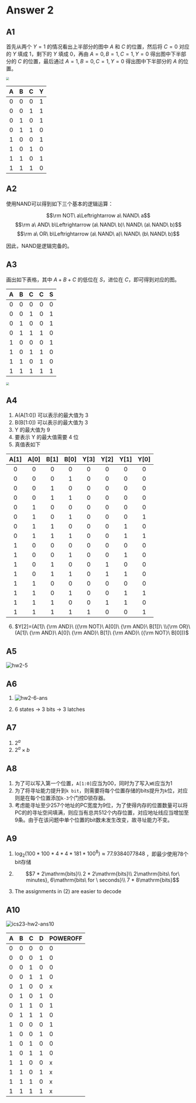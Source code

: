 # Answer 2

## A1

首先从两个 $Y=1$ 的情况看出上半部分的图中 $A$ 和 $C$ 的位置，然后将 $C=0$ 对应的 $Y$ 填成 $1$，剩下的 $Y$ 填成 $0$，再由 $A=0,B=1,C=1,Y=0$ 得出图中下半部分的 $C$ 的位置，最后通过 $A=1,B=0,C=1,Y=0$ 得出图中下半部分的 $A$ 的位置。

<img src="./hw2/hw2-1-ans.png" style="zoom:50%;" />

|   A   |   B   |   C   |   Y   |
| :---: | :---: | :---: | :---: |
|   0   |   0   |   0   |   1   |
|   0   |   0   |   1   |   1   |
|   0   |   1   |   0   |   1   |
|   0   |   1   |   1   |   0   |
|   1   |   0   |   0   |   1   |
|   1   |   0   |   1   |   0   |
|   1   |   1   |   0   |   1   |
|   1   |   1   |   1   |   0   |

## A2

使用NAND可以得到如下三个基本的逻辑运算：

$$\rm NOT\ a\Leftrightarrow a\ NAND\ a$$
$$\rm a\ AND\ b\Leftrightarrow (a\ NAND\ b)\ NAND\ (a\ NAND\ b)$$
$$\rm a\ OR\ b\Leftrightarrow (a\ NAND\ a)\ NAND\ (b\ NAND\ b)$$

因此，NAND是逻辑完备的。

## A3

画出如下表格，其中 $A+B+C$ 的低位在 $S$，进位在 $C$，即可得到对应的图。

|   A   |   B   |   C   |   C   |   S   |
| :---: | :---: | :---: | :---: | :---: |
|   0   |   0   |   0   |   0   |   0   |
|   0   |   0   |   1   |   0   |   1   |
|   0   |   1   |   0   |   0   |   1   |
|   0   |   1   |   1   |   1   |   0   |
|   1   |   0   |   0   |   0   |   1   |
|   1   |   0   |   1   |   1   |   0   |
|   1   |   1   |   0   |   1   |   0   |
|   1   |   1   |   1   |   1   |   1   |

<img src="./hw2/hw2-3-ans.png" style="zoom:50%;" />

## A4

1. A(A[1:0]) 可以表示的最大值为 $3$
2. B(B[1:0]) 可以表示的最大值为 $3$
3. Y 的最大值为 $9$
4. 要表示 Y 的最大值需要 $4$ 位
5. 真值表如下

| A[1]  | A[0]  | B[1]  | B[0]  | Y[3]  | Y[2]  | Y[1]  | Y[0]  |
| :---: | :---: | :---: | :---: | :---: | :---: | :---: | :---: |
|   0   |   0   |   0   |   0   |   0   |   0   |   0   |   0   |
|   0   |   0   |   0   |   1   |   0   |   0   |   0   |   0   |
|   0   |   0   |   1   |   0   |   0   |   0   |   0   |   0   |
|   0   |   0   |   1   |   1   |   0   |   0   |   0   |   0   |
|   0   |   1   |   0   |   0   |   0   |   0   |   0   |   0   |
|   0   |   1   |   0   |   1   |   0   |   0   |   0   |   1   |
|   0   |   1   |   1   |   0   |   0   |   0   |   1   |   0   |
|   0   |   1   |   1   |   1   |   0   |   0   |   1   |   1   |
|   1   |   0   |   0   |   0   |   0   |   0   |   0   |   0   |
|   1   |   0   |   0   |   1   |   0   |   0   |   1   |   0   |
|   1   |   0   |   1   |   0   |   0   |   1   |   0   |   0   |
|   1   |   0   |   1   |   1   |   0   |   1   |   1   |   0   |
|   1   |   1   |   0   |   0   |   0   |   0   |   0   |   0   |
|   1   |   1   |   0   |   1   |   0   |   0   |   1   |   1   |
|   1   |   1   |   1   |   0   |   0   |   1   |   1   |   0   |
|   1   |   1   |   1   |   1   |   1   |   0   |   0   |   1   |

6. $Y[2]=(A[1]\ {\rm AND}\ ({\rm NOT}\ A[0])\ {\rm AND}\ B[1])\ \\{\rm OR}\ (A[1]\ {\rm AND}\ A[0]\ {\rm AND}\ B[1]\ {\rm AND}\ ({\rm NOT}\ B[0]))$

## A5

![hw2-5](./assets/hw2-5.webp)

## A6

1. ![hw2-6-ans](./assets/hw2-6-ans.jpg)

2. 6 states -> 3 bits -> 3 latches

## A7

1. $2^a$
2. $2^a\times b$

## A8

1. 为了可以写入第一个位置，`A[1:0]`应当为00，同时为了写入`WE`应当为1
2. 为了将寻址能力提升到`k bit`，则需要将每个位置存储的bits提升为`k`位，对应则是在每个位置添加`k-3`个门控D锁存器。
3. 考虑能寻址至少257个地址的PC宽度为9位，为了使得内存的位置数量可以将PC的的寻址空间填满，则应当有总共512个内存位置，对应地址线应当增加至9条。由于在该问题中单个位置的bit数未发生改变，故寻址能力不变。

## A9

1. $\log_2(100 * 100 * 4 * 4 * 181 * 100^8) \approx 77.9384077848$ ，即最少使用78个bit存储
2. $$7 * 2\mathrm{bits}\\ 2 * 2\mathrm{bits}\\ 2\mathrm{bits\ for\ minutes}, 6\mathrm{bits\  for \ seconds}\\ 7 * 8\mathrm{bits}$$

3. The assignments in (2) are easier to decode

## A10

![ics23-hw2-ans10](./hw2/ics23-hw2-ans10.jpg)

| A    | B    | C    | D    | POWEROFF |
| ---- | ---- | ---- | ---- | -------- |
| 0    | 0    | 0    | 0    | 0        |
| 0    | 0    | 0    | 1    | 0        |
| 0    | 0    | 1    | 0    | 0        |
| 0    | 0    | 1    | 1    | 0        |
| 0    | 1    | 0    | 0    | x        |
| 0    | 1    | 0    | 1    | 0        |
| 0    | 1    | 1    | 0    | 1        |
| 0    | 1    | 1    | 1    | 0        |
| 1    | 0    | 0    | 0    | 1        |
| 1    | 0    | 0    | 1    | 0        |
| 1    | 0    | 1    | 0    | 0        |
| 1    | 0    | 1    | 1    | 0        |
| 1    | 1    | 0    | 0    | x        |
| 1    | 1    | 0    | 1    | x        |
| 1    | 1    | 1    | 0    | x        |
| 1    | 1    | 1    | 1    | x        |

